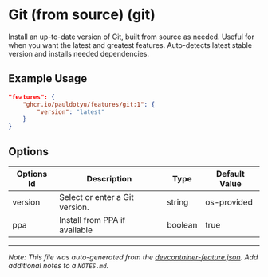 
# Git (from source) (git)

Install an up-to-date version of Git, built from source as needed. Useful for when you want the latest and greatest features. Auto-detects latest stable version and installs needed dependencies.

## Example Usage

```json
"features": {
    "ghcr.io/pauldotyu/features/git:1": {
        "version": "latest"
    }
}
```

## Options

| Options Id | Description | Type | Default Value |
|-----|-----|-----|-----|
| version | Select or enter a Git version. | string | os-provided |
| ppa | Install from PPA if available | boolean | true |



---

_Note: This file was auto-generated from the [devcontainer-feature.json](https://github.com/pauldotyu/features/blob/main/src/git/devcontainer-feature.json).  Add additional notes to a `NOTES.md`._
